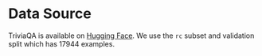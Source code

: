 # Data Source

TriviaQA is available on [Hugging Face](https://huggingface.co/datasets/mandarjoshi/trivia_qa).
We use the `rc` subset and validation split which has 17944 examples.